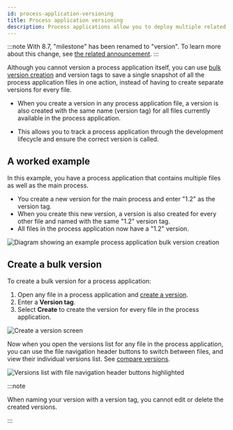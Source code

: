 ```yaml
---
id: process-application-versioning
title: Process application versioning
description: Process applications allow you to deploy multiple related files together in a single bundle.
---
```


:::note
With 8.7, "milestone" has been renamed to "version". To learn more about this change, see [the related announcement](/reference/announcements/870.md#web-modeler-milestones-renamed-to-versions).
:::

Although you cannot version a process application itself, you can use [bulk version creation](versions.md#bulk-version-creation) and version tags to save a single snapshot of all the process application files in one action, instead of having to create separate versions for every file.

- When you create a version in any process application file, a version is also created with the same name (version tag) for all files currently available in the process application.

- This allows you to track a process application through the development lifecycle and ensure the correct version is called.

## A worked example

In this example, you have a process application that contains multiple files as well as the main process.

- You create a new version for the main process and enter "1.2" as the version tag.
- When you create this new version, a version is also created for every other file and named with the same "1.2" version tag.
- All files in the process application now have a "1.2" version.

![Diagram showing an example process application bulk version creation](img/process-applications/process-application-version-diagram.png)

## Create a bulk version

To create a bulk version for a process application:

1. Open any file in a process application and [create a version](versions.md#create-a-version).
1. Enter a **Version tag**.
1. Select **Create** to create the version for every file in the process application.

![Create a version screen](img/versions/web-modeler-version-create-versioned-milestone-highlight.png)

Now when you open the versions list for any file in the process application, you can use the file navigation header buttons to switch between files, and view their individual versions list. See [compare versions](/components/modeler/web-modeler/versions.md#compare-versions).

![Versions list with file navigation header buttons highlighted](img/versions/web-modeler-version-compare-process-application-files-highlight.png)

:::note

When naming your version with a version tag, you cannot edit or delete the created versions.

:::
